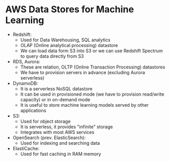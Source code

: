 # AWS Data Stores for Machine Learning

- Redshift:
    - Used for Data Warehousing, SQL analytics
    - OLAP (Online analytical processing) datastore
    - We can load data form S3 into S3 or we can use Redshift Spectrum to query data directly from S3
- RDS, Aurora:
    - These are relation, OLTP (Online Transaction Processing) datastores
    - We have to provision servers in advance (excluding Aurora serverless)
- DynamoDB:
    - It is a serverless NoSQL datastore
    - It can be used in provisioned mode (we have to provision read/write capacity) or in on-demand mode
    - It is useful to store machine learning models served by other applications
- S3:
    - Used for object storage
    - It is serverless, it provides "infinite" storage
    - Integrates with most AWS services
- OpenSearch (prev. ElasticSearch):
    - Used for indexing and searching data
- ElastiCache:
    - Used for fast caching in RAM memory
